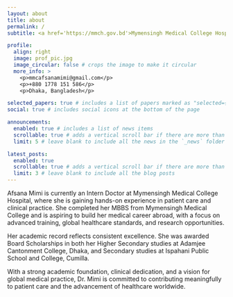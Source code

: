 ```yaml
---
layout: about
title: about
permalink: /
subtitle: <a href='https://mmch.gov.bd'>Mymensingh Medical College Hospital</a>, Mymensingh, Bangladesh.

profile:
  align: right
  image: prof_pic.jpg
  image_circular: false # crops the image to make it circular
  more_info: >
    <p>mmcafsanamimi@gmail.com</p>
    <p>+880 1778 151 586</p>
    <p>Dhaka, Bangladesh</p>

selected_papers: true # includes a list of papers marked as "selected={true}"
social: true # includes social icons at the bottom of the page

announcements:
  enabled: true # includes a list of news items
  scrollable: true # adds a vertical scroll bar if there are more than 3 news items
  limit: 5 # leave blank to include all the news in the `_news` folder

latest_posts:
  enabled: true
  scrollable: true # adds a vertical scroll bar if there are more than 3 new posts items
  limit: 3 # leave blank to include all the blog posts
---
```


Afsana Mimi is currently an Intern Doctor at Mymensingh Medical College Hospital, where she is gaining hands-on experience in patient care and clinical practice. She completed her MBBS from Mymensingh Medical College and is aspiring to build her medical career abroad, with a focus on advanced training, global healthcare standards, and research opportunities.

Her academic record reflects consistent excellence. She was awarded Board Scholarships in both her Higher Secondary studies at Adamjee Cantonment College, Dhaka, and Secondary studies at Ispahani Public School and College, Cumilla.

With a strong academic foundation, clinical dedication, and a vision for global medical practice, Dr. Mimi is committed to contributing meaningfully to patient care and the advancement of healthcare worldwide.

